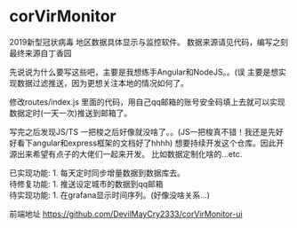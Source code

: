 # corVirMonitor
2019新型冠状病毒 地区数据具体显示与监控软件。
数据来源请见代码，编写之刻 最终来源自丁香园

先说说为什么要写这些吧，主要是我想练手Angular和NodeJS。。(误
主要是想实现数据过滤推送，因为更想关注本地的情况如何了。

修改routes/index.js 里面的代码，用自己qq邮箱的账号安全码填上去就可以实现数据定时(一天一次)推送到邮箱了。

写完之后发现JS/TS 一把梭之后好像就没啥了。。(JS一把梭真不错！我还是先好好看下angular和express框架的文档好了hhhh)
想要持续开发这个仓库。因此开源出来希望有点子的大佬们一起来开发。
比如数据定制化啥的...etc.

已实现功能: 1. 每天定时同步增量数据到数据库去。<br/>
待修复功能: 1. 推送设定城市的数据到qq邮箱 <br/>
待实现功能: 1. 在grafana显示时间序列。(好像没啥关系...) <br/>

前端地址 https://github.com/DevilMayCry2333/corVirMonitor-ui